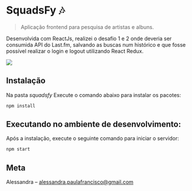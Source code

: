 # SquadsFy 🎶
> Aplicação frontend para pesquisa de artistas e albuns.

Desenvolvida com ReactJs, realizei o desafio 1 e 2 onde deveria ser consumida API do Last.fm, salvando as buscas num histórico e que fosse possível realizar o login e logout utilizando React Redux.

![](../header.png)

## Instalação

Na pasta _squadsfy_ Execute o comando abaixo para instalar os pacotes:

```sh
npm install
```

## Executando no ambiente de desenvolvimento:

Após a instalação, execute o seguinte comando para iniciar o servidor:

```sh
npm start
```

## Meta

Alessandra – alessandra.paulafrancisco@gmail.com
